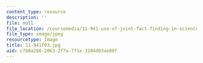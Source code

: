 ```yaml
---
content_type: resource
description: ''
file: null
file_location: /coursemedia/11-941-use-of-joint-fact-finding-in-science-intensive-policy-disputes-part-i-fall-2003/c7b0a28620632f7a7f1e3104d03ae80f_11-941f03.jpg
file_type: image/jpeg
resourcetype: Image
title: 11-941f03.jpg
uid: c7b0a286-2063-2f7a-7f1e-3104d03ae80f
---
```

